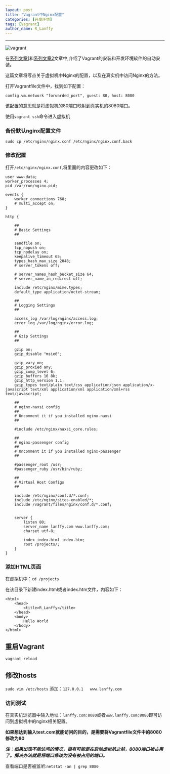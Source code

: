 ```yaml
---
layout: post
title: "Vagrant中Nginx配置"
categories: [开发环境]
tags: [Vagrant]
author_name: R_Lanffy
---
```

---

![vagrant](http://sfault-image.b0.upaiyun.com/c1/eb/c1eb8c927b0b255d6de2532ae2564877)

在[系列文章1](http://lanffy.github.io/2015/09/28/使用virtualbox_+_vagrant打造属于自己的开发环境1)和[系列文章2](http://lanffy.github.io/2015/10/04/使用virtualbox_+_vagrant打造属于自己的开发环境2)文章中,介绍了Vagrant的安装和开发环境软件的自动安装。

这篇文章将写点关于虚拟机中Nginx的配置，以及在真实机中访问Nginx的方法。

打开Vagrantfile文件中，找到如下配置：

```
config.vm.network "forwarded_port", guest: 80, host: 8080
```

该配置的意思就是将虚拟机的80端口映射到真实机的8080端口。

使用`vagrant ssh`命令进入虚拟机

### 备份默认nginx配置文件

```
sudo cp /etc/nginx/nginx.conf /etc/nginx/nginx.conf.back
```

### 修改配置

打开`/etc/nginx/nginx.conf`,将里面的内容更改如下：

    user www-data;
    worker_processes 4;
    pid /var/run/nginx.pid;
    
    events {
	    worker_connections 768;
	    # multi_accept on;
    }
    
    http {

	    ##
    	# Basic Settings
    	##
    
	    sendfile on;
    	tcp_nopush on;
	    tcp_nodelay on;
    	keepalive_timeout 65;
	    types_hash_max_size 2048;
    	# server_tokens off;
    
	    # server_names_hash_bucket_size 64;
    	# server_name_in_redirect off;
    
	    include /etc/nginx/mime.types;
    	default_type application/octet-stream;
    
	    ##
    	# Logging Settings
	    ##
    
	    access_log /var/log/nginx/access.log;
    	error_log /var/log/nginx/error.log;
    
	    ##
    	# Gzip Settings
	    ##
    
	    gzip on;
    	gzip_disable "msie6";
    
	    gzip_vary on;
    	gzip_proxied any;
	    gzip_comp_level 6;
    	gzip_buffers 16 8k;
	    gzip_http_version 1.1;
    	gzip_types text/plain text/css application/json application/x-javascript text/xml application/xml application/xml+rss text/javascript;
    
	    ##
    	# nginx-naxsi config
	    ##
    	# Uncomment it if you installed nginx-naxsi
	    ##
    
	    #include /etc/nginx/naxsi_core.rules;
    
	    ##
    	# nginx-passenger config
	    ##
    	# Uncomment it if you installed nginx-passenger
	    ##
    
	    #passenger_root /usr;
    	#passenger_ruby /usr/bin/ruby;
    
	    ##
    	# Virtual Host Configs
	    ##
    
	    include /etc/nginx/conf.d/*.conf;
    	include /etc/nginx/sites-enabled/*;
	    include /vagrant/files/nginx/conf.d/*.conf;
    
    
	    server {
		    listen 80;
    		server_name lanffy.com www.lanffy.com;
	    	charset utf-8;
    
	    	index index.html index.htm;
		    root /projects/;
	    }
    }

### 添加HTML页面

在虚拟机中：`cd /projects`

在该目录下新建index.html或者index.htm文件，内容如下：

    <html>
        <head>
            <title>R_Lanffy</title>
        </head>
        <body>
            Hello World
        </body>
    </html>

## 重启Vagrant

`vagrant reload`

## 修改hosts
`sudo vim /etc/hosts`
添加：`127.0.0.1	www.lanffy.com`

### 访问测试
在真实机浏览器中输入地址：`lanffy.com:8080`或者`www.lanffy.com:8080`即可访问到虚拟机中的nginx相关配置。

**如果想达到输入test.com就能访问的目的，是需要将Vagrantfile文件中的8080修改为80**

***注：如果出现不能访问的情况，很有可能是在启动虚拟机之前，8080端口被占用了。解决办法就是将端口修改为没有被占用的端口。***

查看端口是否被监听:`netstat -an | grep 8080`

